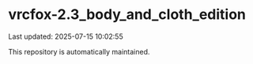 # vrcfox-2.3_body_and_cloth_edition

Last updated: 2025-07-15 10:02:55

This repository is automatically maintained.
